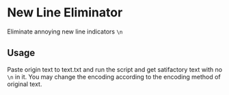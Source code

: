 # New Line Eliminator
Eliminate annoying new line indicators `\n`
## Usage
Paste origin text to text.txt and run the script and get satifactory text with no `\n` in it. You may change the encoding according to the encoding method of original text.
